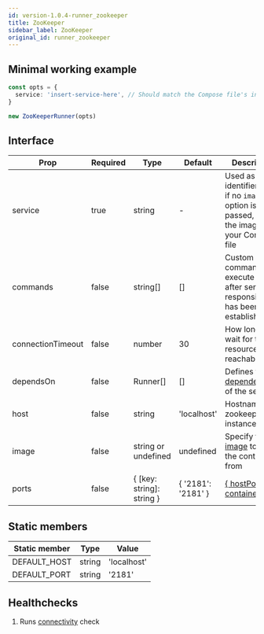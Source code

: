 ```yaml
---
id: version-1.0.4-runner_zookeeper
title: ZooKeeper
sidebar_label: ZooKeeper
original_id: runner_zookeeper
---
```


## Minimal working example

```TypeScript
const opts = {
  service: 'insert-service-here', // Should match the Compose file's intended service
}

new ZooKeeperRunner(opts)
```

## Interface

| Prop              | Required | Type                      | Default            | Description                                                                                          |
| ----------------- | -------- | ------------------------- | ------------------ | ---------------------------------------------------------------------------------------------------- |
| service           | true     | string                    | -                  | Used as an identifiers and, if no `image` option is passed, to find the image from your Compose file |
| commands          | false    | string[]                  | []                 | Custom commands that execute _once_ after service responsiveness has been established                |
| connectionTimeout | false    | number                    | 30                 | How long to wait for the resource to be reachable                                                    |
| dependsOn         | false    | Runner[]                  | []                 | Defines the [dependencies](https://docs.docker.com/compose/compose-file/#depends_on) of the service  |
| host              | false    | string                    | 'localhost'        | Hostname of zookeeper instance                                                                       |
| image             | false    | string or undefined       | undefined          | Specify the [image](https://docs.docker.com/compose/compose-file/#image) to start the container from |
| ports             | false    | { [key: string]: string } | { '2181': '2181' } | [{ hostPort: containerPort }](https://docs.docker.com/compose/compose-file/#short-syntax-1)          |

## Static members

| Static member | Type   | Value       |
| ------------- | ------ | ----------- |
| DEFAULT_HOST  | string | 'localhost' |
| DEFAULT_PORT  | string | '2181'      |

## Healthchecks

1. Runs [connectivity](connectivity) check
